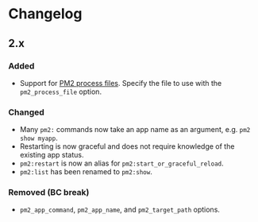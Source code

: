 # Changelog

## 2.x

### Added
- Support for [PM2 process files]((http://pm2.keymetrics.io/docs/usage/application-declaration)). Specify the file to use with the `pm2_process_file` option.

### Changed
- Many `pm2:` commands now take an app name as an argument, e.g. `pm2 show myapp`.
- Restarting is now graceful and does not require knowledge of the existing app status.
- `pm2:restart` is now an alias for `pm2:start_or_graceful_reload`.
- `pm2:list` has been renamed to `pm2:show`.

### Removed (BC break)
- `pm2_app_command`, `pm2_app_name`, and `pm2_target_path` options.
